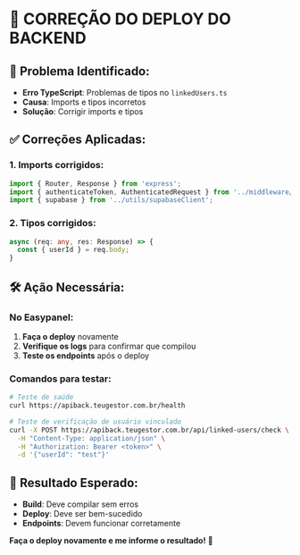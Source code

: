 # 🔧 **CORREÇÃO DO DEPLOY DO BACKEND**

## 🚨 **Problema Identificado:**
- **Erro TypeScript**: Problemas de tipos no `linkedUsers.ts`
- **Causa**: Imports e tipos incorretos
- **Solução**: Corrigir imports e tipos

## ✅ **Correções Aplicadas:**

### **1. Imports corrigidos:**
```typescript
import { Router, Response } from 'express';
import { authenticateToken, AuthenticatedRequest } from '../middleware/auth';
import { supabase } from '../utils/supabaseClient';
```

### **2. Tipos corrigidos:**
```typescript
async (req: any, res: Response) => {
  const { userId } = req.body;
}
```

## 🛠️ **Ação Necessária:**

### **No Easypanel:**
1. **Faça o deploy** novamente
2. **Verifique os logs** para confirmar que compilou
3. **Teste os endpoints** após o deploy

### **Comandos para testar:**
```bash
# Teste de saúde
curl https://apiback.teugestor.com.br/health

# Teste de verificação de usuário vinculado
curl -X POST https://apiback.teugestor.com.br/api/linked-users/check \
  -H "Content-Type: application/json" \
  -H "Authorization: Bearer <token>" \
  -d '{"userId": "test"}'
```

## 🎯 **Resultado Esperado:**
- **Build**: Deve compilar sem erros
- **Deploy**: Deve ser bem-sucedido
- **Endpoints**: Devem funcionar corretamente

**Faça o deploy novamente e me informe o resultado!** 🔧
